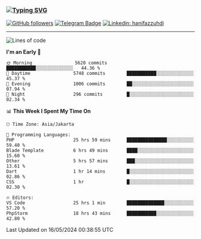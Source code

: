 ### [![Typing SVG](https://readme-typing-svg.herokuapp.com?font=lato&size=22&lines=Hi+There+👋)](https://git.io/typing-svg) 

[![GitHub followers](https://img.shields.io/github/followers/hanifazzuhdi?label=Follow&style=social)](https://github.com/hanifazzuhdi/?tab=follow) 
[![Telegram Badge](https://img.shields.io/badge/-hanif0198-blue?style=social&logo=telegram&link=https://www.t.me/hanif0198/)](https://www.t.me/hanif0198/) 
[![Linkedin: hanifazzuhdi](https://img.shields.io/badge/-hanifazzuhdi-blue?style=flat-square&logo=Linkedin&logoColor=white&link=https://www.linkedin.com/in/hanif-az-zuhdi-69688019b/)](https://www.linkedin.com/in/hanif-az-zuhdi-69688019b/) 

<hr/>

<!--START_SECTION:waka-->
![Lines of code](https://img.shields.io/badge/From%20Hello%20World%20I%27ve%20Written-55.1%20million%20lines%20of%20code-blue)

**I'm an Early 🐤** 

```text
🌞 Morning                5620 commits        ███████████░░░░░░░░░░░░░░   44.36 % 
🌆 Daytime                5748 commits        ███████████░░░░░░░░░░░░░░   45.37 % 
🌃 Evening                1006 commits        ██░░░░░░░░░░░░░░░░░░░░░░░   07.94 % 
🌙 Night                  296 commits         █░░░░░░░░░░░░░░░░░░░░░░░░   02.34 % 
```


📊 **This Week I Spent My Time On** 

```text
🕑︎ Time Zone: Asia/Jakarta

💬 Programming Languages: 
PHP                      25 hrs 59 mins      ███████████████░░░░░░░░░░   59.40 % 
Blade Template           6 hrs 49 mins       ████░░░░░░░░░░░░░░░░░░░░░   15.60 % 
Other                    5 hrs 57 mins       ███░░░░░░░░░░░░░░░░░░░░░░   13.61 % 
Dart                     1 hr 14 mins        █░░░░░░░░░░░░░░░░░░░░░░░░   02.86 % 
CSS                      1 hr                █░░░░░░░░░░░░░░░░░░░░░░░░   02.30 % 

🔥 Editors: 
VS Code                  25 hrs 1 min        ██████████████░░░░░░░░░░░   57.20 % 
PhpStorm                 18 hrs 43 mins      ███████████░░░░░░░░░░░░░░   42.80 % 
```


 Last Updated on 16/05/2024 00:38:55 UTC
<!--END_SECTION:waka-->

